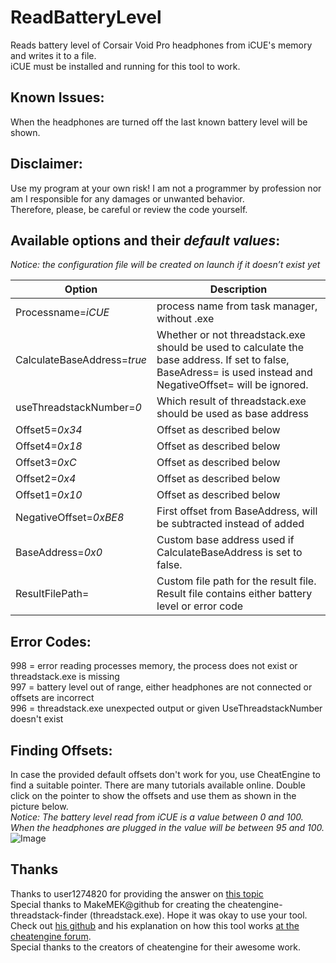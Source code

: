 # ReadBatteryLevel
Reads battery level of Corsair Void Pro headphones from iCUE's memory and writes it to a file. 
<br>iCUE must be installed and running for this tool to work.

## Known Issues:
When the headphones are turned off the last known battery level will be shown.

## Disclaimer:
Use my program at your own risk! I am not a programmer by profession nor am I responsible for any damages or unwanted behavior.
<br>Therefore, please, be careful or review the code yourself.

## Available options and their *default values*:
*Notice: the configuration file will be created on launch if it doesn’t exist yet*

|Option|Description|
| --- | --- |
|Processname=*iCUE*|process name from task manager, without .exe|
|CalculateBaseAddress=*true*|Whether or not threadstack.exe should be used to calculate the base address. If set to false, BaseAdress= is used instead and NegativeOffset= will be ignored.|
|useThreadstackNumber=*0*|Which result of threadstack.exe should be used as base address|
|Offset5=*0x34*|Offset as described below|
|Offset4=*0x18*|Offset as described below|
|Offset3=*0xC*|Offset as described below|
|Offset2=*0x4*|Offset as described below|
|Offset1=*0x10*|Offset as described below|
|NegativeOffset=*0xBE8*|First offset from BaseAddress, will be subtracted instead of added|
|BaseAddress=*0x0*|Custom base address used if CalculateBaseAddress is set to false.|
|ResultFilePath=|Custom file path for the result file. Result file contains either battery level or error code|

## Error Codes:
998 = error reading processes memory, the process does not exist or threadstack.exe is missing
<br>997 = battery level out of range, either headphones are not connected or offsets are incorrect
<br>996 = threadstack.exe unexpected output or given UseThreadstackNumber doesn't exist

## Finding Offsets:
In case the provided default offsets don't work for you, use CheatEngine to find a suitable pointer. There are many tutorials available online. Double click on the pointer to show the offsets and use them as shown in the picture below.
<br>*Notice: The battery level read from iCUE is a value between 0 and 100. When the headphones are plugged in the value will be between 95 and 100.*
<br>
![Image](https://mrslimbrowser.github.io/images/ReadBatteryLevel/FindOffsets.png)

## Thanks
Thanks to user1274820 for providing the answer on [this topic](https://stackoverflow.com/questions/28620186/using-pointers-found-in-cheat-engine-in-c-sharp)
<br>Special thanks to MakeMEK@github for creating the cheatengine-threadstack-finder (threadstack.exe). Hope it was okay to use your tool. Check out [his github](https://github.com/makemek/cheatengine-threadstack-finder) and his explanation on how this tool works [at the cheatengine forum](https://forum.cheatengine.org/viewtopic.php?p=5638945&sid=a9dad6c894a943ff2674d349a1de259c#5638945).
<br>Special thanks to the creators of cheatengine for their awesome work.


